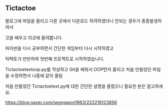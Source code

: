 ## Tictactoe

블로그에 파일을 올리고 다른 곳에서 다운로드 하려하였더니 안되는 경우가 종종발생하여서

깃을 배우고 이곳에 올려봅니다.

파이썬을 다시 공부하면서 간단한 게임부터 다시 시작하였고

틱택토가 만만하여 첫번째 프로젝트로 시작하였습니다.

Tictactoetextoop.py를 작성하고 Git을 배워서 OOP먼저 올리고 처음 만들었던 파일을 수정하면서 나중에 같이 올림

처음 만들었던 Tictactoetext.py에 대한 간단한 설명을 올렸으니 필요한 분은 참고하세요.

https://blog.naver.com/seongwon1963/222218123856


